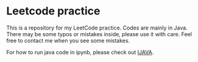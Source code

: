 # Leetcode practice 
This is a repository for my LeetCode practice. Codes are mainly in Java. There may be some typos or mistakes inside, please use it with care. Feel free to contact me when you see some mistakes. 

For how to run java code in ipynb, please check out [IJAVA](https://github.com/SpencerPark/IJava).